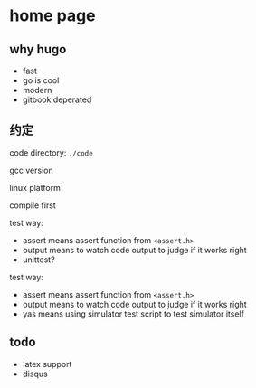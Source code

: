# home page

## why hugo

- fast
- go is cool
- modern
- gitbook deperated

## 约定

code directory: `./code`

gcc version

linux platform

compile first

test way:
- assert means assert function from `<assert.h>`
- output means to watch code output to judge if it works right
- unittest?

test way:
- assert means assert function from `<assert.h>`
- output means to watch code output to judge if it works right
- yas means using simulator test script to test simulator itself



## todo


- latex support
- disqus

